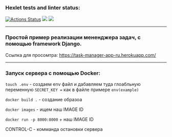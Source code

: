 ### Hexlet tests and linter status:
[![Actions Status](https://github.com/K0Hb/python-project-lvl4/workflows/hexlet-check/badge.svg)](https://github.com/K0Hb/python-project-lvl4/actions)
<a href="https://codeclimate.com/github/K0Hb/python-project-lvl4/maintainability"><img src="https://api.codeclimate.com/v1/badges/59a9ee9d3bb66f1e4aa5/maintainability" /></a>
<a href="https://codeclimate.com/github/K0Hb/python-project-lvl4/test_coverage"><img src="https://api.codeclimate.com/v1/badges/59a9ee9d3bb66f1e4aa5/test_coverage" /></a>

[comment]: <> ([![Build Status]&#40;https://app.travis-ci.com/K0Hb/python-project-lvl4.svg?branch=main&#41;]&#40;https://app.travis-ci.com/K0Hb/python-project-lvl4&#41;)
______
###  Простой пример реализации мененджера задач, с помощью framework Django.

Ссылка для просомтра: https://task-manager-app-ru.herokuapp.com/

______
### Запуск сервера с помощью Docker:

`touch .env` - создаем env файл и дабавляем туда глоабльную переменную  `SECRET_KEY =` как в файле примере `env(example)`

`docker build .` - создание образоа

`docker images` - ищем наш IMAGE ID

`docker run -p 8000:8000` + наш IMAGE ID

CONTROL-C - комманда остановки сервера 
